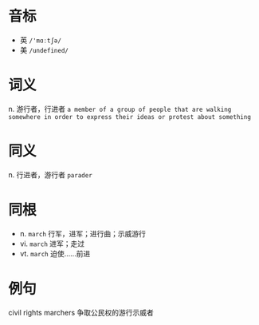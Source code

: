# 音标

- 英 `/'mɑːtʃə/`
- 美 `/undefined/`

# 词义

n. 游行者，行进者
`a member of a group of people that are walking somewhere in order to express their ideas or protest about something`

# 同义

n. 行进者，游行者
`parader`

# 同根

- n. `march` 行军，进军；进行曲；示威游行
- vi. `march` 进军；走过
- vt. `march` 迫使……前进

# 例句

civil rights marchers
争取公民权的游行示威者


